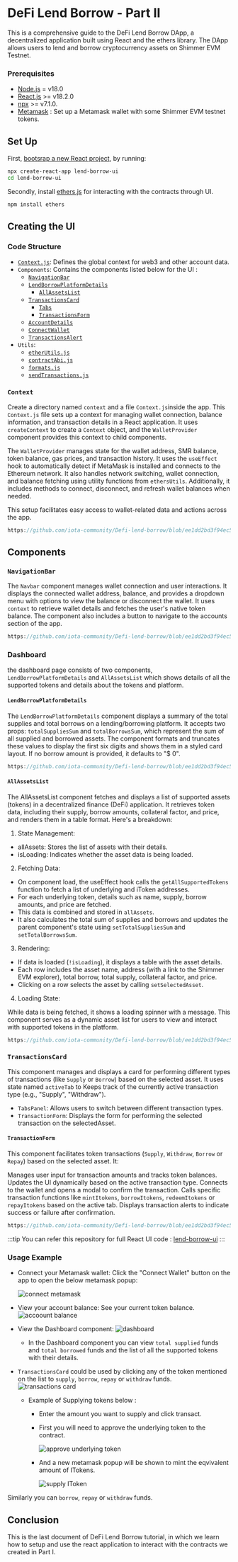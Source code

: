 # DeFi Lend Borrow - Part II 

This is a comprehensive guide to the DeFi Lend Borrow DApp, a decentralized application built using React and the ethers library. The DApp allows users to lend and borrow cryptocurrency assets on Shimmer EVM Testnet.


### Prerequisites

- [Node.js](https://nodejs.org) =  v18.0
- [React.js](https://react.dev/) >= v18.2.0
- [npx](https://www.npmjs.com/package/npx)  >= v7.1.0.
- [Metamask](https://metamask.io/) : Set up a Metamask wallet with some Shimmer EVM testnet tokens.

## Set Up

First, [bootsrap a new React project](https://create-react-app.dev/docs/getting-started/), by running:

```bash
npx create-react-app lend-borrow-ui
cd lend-borrow-ui
```

Secondly, install [ethers.js](https://docs.ethers.org/v5/) for interacting with the contracts through UI. 
```bash
npm install ethers
```

## Creating the UI

### Code Structure

- [`Context.js`](https://github.com/iota-community/Defi-lend-borrow/blob/main/lend-borrow-ui/src/context/Context.js): Defines the global context for web3 and other account data.
- `Components`: Contains the components listed below for the UI :
    - [`NavigationBar`](https://github.com/iota-community/Defi-lend-borrow/blob/main/lend-borrow-ui/src/components/NavigationBar.js)
    - [`LendBorrowPlatformDetails`](https://github.com/iota-community/Defi-lend-borrow/blob/main/lend-borrow-ui/src/components/LendBorrowPlatformDetails/index.js)
      - [`AllAssetsList`](https://github.com/iota-community/Defi-lend-borrow/blob/main/lend-borrow-ui/src/components/LendBorrowPlatformDetails/AllAssetsList.js)
    - [`TransactionsCard`](https://github.com/iota-community/Defi-lend-borrow/blob/main/lend-borrow-ui/src/components/TransactionsCard/index.js)
      - [`Tabs`](https://github.com/iota-community/Defi-lend-borrow/blob/main/lend-borrow-ui/src/components/TransactionsCard/Tabs.js)
      -  [`TransactionsForm`](https://github.com/iota-community/Defi-lend-borrow/blob/main/lend-borrow-ui/src/components/TransactionsCard/TransactionForm.js)
    - [`AccountDetails`](https://github.com/iota-community/Defi-lend-borrow/blob/main/lend-borrow-ui/src/components/AccountDetails.js)
    - [`ConnectWallet`](https://github.com/iota-community/Defi-lend-borrow/blob/main/lend-borrow-ui/src/components/ConnectWallet.js)
    - [`TransactionsAlert`](https://github.com/iota-community/Defi-lend-borrow/blob/main/lend-borrow-ui/src/components/TransactionAlert.js)
- `Utils`: 
    - [`etherUtils.js`](https://github.com/iota-community/Defi-lend-borrow/blob/main/lend-borrow-ui/src/utils/ethersUtils.js)
    - [`contractAbi.js`](https://github.com/iota-community/Defi-lend-borrow/blob/main/lend-borrow-ui/src/utils/contractAbi.js)
    - [`formats.js`](https://github.com/iota-community/Defi-lend-borrow/blob/main/lend-borrow-ui/src/utils/formats.js)
    - [`sendTransactions.js`](https://github.com/iota-community/Defi-lend-borrow/blob/main/lend-borrow-ui/src/utils/sendTransactions.js)

### `Context`

Create a directory named `context` and a file `Context.js`inside the app.
This `Context.js` file sets up a context for managing wallet connection, balance information, and transaction details in a React application. It uses `createContext` to create a `Context` object, and the `WalletProvider` component provides this context to child components.

The `WalletProvider` manages state for the wallet address, SMR balance, token balance, gas prices, and transaction history. It uses the `useEffect` hook to automatically detect if MetaMask is installed and connects to the Ethereum network. It also handles network switching, wallet connection, and balance fetching using utility functions from `ethersUtils`. Additionally, it includes methods to connect, disconnect, and refresh wallet balances when needed.

This setup facilitates easy access to wallet-related data and actions across the app.

```javascript reference
https://github.com/iota-community/Defi-lend-borrow/blob/ee1dd2bd3f94ec594163c153886e4c0457654a5b/lend-borrow-ui/src/context/Context.js#L1-L82
```
## Components

### `NavigationBar`

The `Navbar` component manages wallet connection and user interactions. It displays the connected wallet address, balance, and provides a dropdown menu with options to view the balance or disconnect the wallet. It uses `context` to retrieve wallet details and fetches the user's native token balance. The component also includes a button to navigate to the accounts section of the app. 

```javascript reference
https://github.com/iota-community/Defi-lend-borrow/blob/ee1dd2bd3f94ec594163c153886e4c0457654a5b/lend-borrow-ui/src/components/NavigationBar.js#L1-L76
```

### Dashboard 

the dashboard page consists of two components, `LendBorrowPlatformDetails` and `AllAssetsList` which shows details of all the supported tokens and details about the tokens and platform.

#### `LendBorrowPlatformDetails`

The `LendBorrowPlatformDetails` component displays a summary of the total supplies and total borrows on a lending/borrowing platform. It accepts two props: `totalSuppliesSum` and `totalBorrowsSum`, which represent the sum of all supplied and borrowed assets. The component formats and truncates these values to display the first six digits and shows them in a styled card layout. If no borrow amount is provided, it defaults to "$ 0".

```javascript reference
https://github.com/iota-community/Defi-lend-borrow/blob/ee1dd2bd3f94ec594163c153886e4c0457654a5b/lend-borrow-ui/src/components/LendBorrowPlatformDetails/index.js#L1-L27
```


####  `AllAssetsList`

The AllAssetsList component fetches and displays a list of supported assets (tokens) in a decentralized finance (DeFi) application. It retrieves token data, including their supply, borrow amounts, collateral factor, and price, and renders them in a table format. Here's a breakdown:

1. State Management:

 - allAssets: Stores the list of assets with their details.
 - isLoading: Indicates whether the asset data is being loaded.

2. Fetching Data:

 - On component load, the useEffect hook calls the `getAllSupportedTokens` function to fetch a list of underlying and iToken addresses.
 - For each underlying token, details such as name, supply, borrow amounts, and price are fetched.
 - This data is combined and stored in `allAssets`.
 - It also calculates the total sum of supplies and borrows and updates the parent component's state using `setTotalSuppliesSum` and `setTotalBorrowsSum`.

3. Rendering:
 - If data is loaded (`!isLoading`), it displays a table with the asset details.
 - Each row includes the asset name, address (with a link to the Shimmer EVM explorer), total borrow, total supply, collateral factor, and price.
 - Clicking on a row selects the asset by calling `setSelectedAsset`.

4. Loading State:

While data is being fetched, it shows a loading spinner with a message.
This component serves as a dynamic asset list for users to view and interact with supported tokens in the platform.

```javascript reference
https://github.com/iota-community/Defi-lend-borrow/blob/ee1dd2bd3f94ec594163c153886e4c0457654a5b/lend-borrow-ui/src/components/LendBorrowPlatformDetails/AllAssetsList.js#L1-L126
```


### `TransactionsCard` 

This component manages and displays a card for performing different types of transactions (like `Supply` or `Borrow`) based on the selected asset. It uses state named `activeTab` to Keeps track of the currently active transaction type (e.g., "Supply", "Withdraw").

 - `TabsPanel`: Allows users to switch between different transaction types.
 - `TransactionForm`: Displays the form for performing the selected transaction on the selectedAsset.

 #### `TransactionForm` 

This component facilitates token transactions (`Supply`, `Withdraw`, `Borrow` or `Repay`) based on the selected asset. It:

Manages user input for transaction amounts and tracks token balances.
Updates the UI dynamically based on the active transaction type.
Connects to the wallet and opens a modal to confirm the transaction.
Calls specific transaction functions like `mintItokens`, `borrowItokens`, `redeemItokens` or `repayItokens` based on the active tab.
Displays transaction alerts to indicate success or failure after confirmation.

```javascript reference
https://github.com/iota-community/Defi-lend-borrow/blob/ee1dd2bd3f94ec594163c153886e4c0457654a5b/lend-borrow-ui/src/components/TransactionsCard/TransactionForm.js#L1-L154
```

:::tip
You can refer this repository for full React UI code : [lend-borrow-ui](https://github.com/iota-community/Defi-lend-borrow/tree/main/lend-borrow-ui)
:::

### Usage Example 

- Connect your Metamask wallet: Click the "Connect Wallet" button on the app to open the below metamask popup:
    
    ![connect metamask](/img/tutorials/defi-lend-borrow/defi-lend-borrow-connect-metamask.png "Connect to MetaMask") 

- View your account balance: See your current token balance.
    ![accoount balance](/img/tutorials/defi-lend-borrow/defi-lend-borrow-account-bal.png "You can view your account SMR balance here") 
- View the Dashboard component: 
    ![dashboard](/img/tutorials/defi-lend-borrow/defi-lend-borrow-dashboard.png "Dashboard UI") 
  - In the Dashboard component you can view `total supplied` funds and `total borrowed` funds and the list of all the supported tokens with their details.
    
- `TransactionsCard` could be used by clicking any of the token mentioned on the list to `supply`, `borrow`, `repay` or `withdraw` funds.
        ![transactions card](/img/tutorials/defi-lend-borrow/defi-lend-borrow-transaction-card.png "Dashboard UI")
  - Example of Supplying tokens below :
    - Enter the amount you want to supply and click transact.
    - First you will need to approve the underlying token to the contract.

        ![approve underlying token](/img/tutorials/defi-lend-borrow/defi-lend-borrow-approve.png "Approve underlying token")
    - And a new metamask popup will be shown to mint the eqvivalent amount of ITokens.

        ![supply IToken](/img/tutorials/defi-lend-borrow/defi-lend-borrow-mint.png "Supply IToken")

Similarly you can `borrow`, `repay` or `withdraw` funds.


## Conclusion

This is the last document of DeFi Lend Borrow tutorial, in which we learn how to setup and use the react application to interact with the contracts we created in Part I.